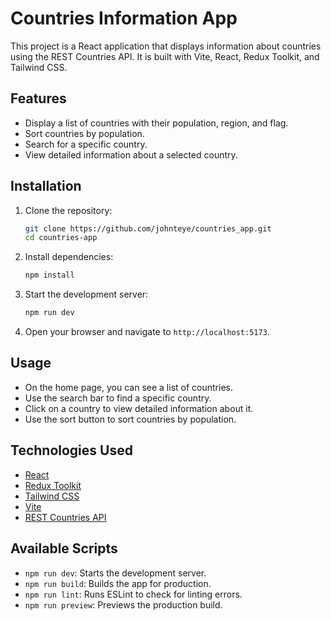 # Countries Information App

This project is a React application that displays information about countries using the REST Countries API. It is built with Vite, React, Redux Toolkit, and Tailwind CSS.

## Features

- Display a list of countries with their population, region, and flag.
- Sort countries by population.
- Search for a specific country.
- View detailed information about a selected country.


## Installation

1. Clone the repository:
    ```sh
    git clone https://github.com/johnteye/countries_app.git
    cd countries-app
    ```

2. Install dependencies:
    ```sh
    npm install
    ```

3. Start the development server:
    ```sh
    npm run dev
    ```

4. Open your browser and navigate to `http://localhost:5173`.

## Usage

- On the home page, you can see a list of countries.
- Use the search bar to find a specific country.
- Click on a country to view detailed information about it.
- Use the sort button to sort countries by population.

## Technologies Used

- [React](https://reactjs.org/)
- [Redux Toolkit](https://redux-toolkit.js.org/)
- [Tailwind CSS](https://tailwindcss.com/)
- [Vite](https://vitejs.dev/)
- [REST Countries API](https://restcountries.com/)

## Available Scripts

- `npm run dev`: Starts the development server.
- `npm run build`: Builds the app for production.
- `npm run lint`: Runs ESLint to check for linting errors.
- `npm run preview`: Previews the production build.

